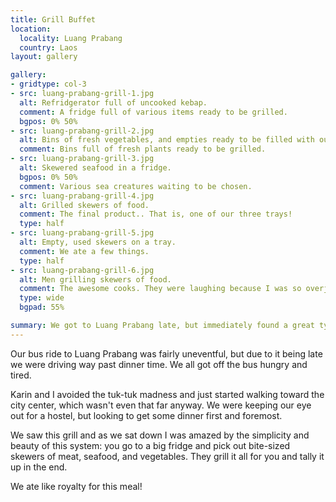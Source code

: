 ```yaml
---
title: Grill Buffet
location:
  locality: Luang Prabang
  country: Laos
layout: gallery

gallery:
- gridtype: col-3
- src: luang-prabang-grill-1.jpg
  alt: Refridgerator full of uncooked kebap.
  comment: A fridge full of various items ready to be grilled.
  bgpos: 0% 50%
- src: luang-prabang-grill-2.jpg
  alt: Bins of fresh vegetables, and empties ready to be filled with our orders.
  comment: Bins full of fresh plants ready to be grilled.
- src: luang-prabang-grill-3.jpg
  alt: Skewered seafood in a fridge.
  bgpos: 0% 50%
  comment: Various sea creatures waiting to be chosen.
- src: luang-prabang-grill-4.jpg
  alt: Grilled skewers of food.
  comment: The final product.. That is, one of our three trays!
  type: half
- src: luang-prabang-grill-5.jpg
  alt: Empty, used skewers on a tray.
  comment: We ate a few things.
  type: half
- src: luang-prabang-grill-6.jpg
  alt: Men grilling skewers of food.
  comment: The awesome cooks. They were laughing because I was so overjoyed by the concept and outcome of our meal.
  type: wide
  bgpad: 55%

summary: We got to Luang Prabang late, but immediately found a great type of food stand that should be everywhere.
---
```


Our bus ride to Luang Prabang was fairly uneventful, but due to it being late we were driving way past dinner time. We all got off the bus hungry and tired.

Karin and I avoided the tuk-tuk madness and just started walking toward the city center, which wasn't even that far anyway. We were keeping our eye out for a hostel, but looking to get some dinner first and foremost.

We saw this grill and as we sat down I was amazed by the simplicity and beauty of this system: you go to a big fridge and pick out bite-sized skewers of meat, seafood, and vegetables. They grill it all for you and tally it up in the end.

We ate like royalty for this meal!
